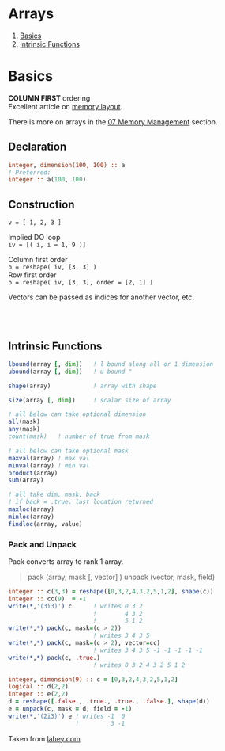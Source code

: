 # Arrays

1. [Basics](#1)
2. [Intrinsic Functions](#2)

<a name="1"></a>
# Basics

**COLUMN FIRST** ordering    
Excellent article on [memory layout](https://eli.thegreenplace.net/2015/memory-layout-of-multi-dimensional-arrays).


There is more on arrays in the [07 Memory Management](./07_Memory_Management.md) section.

## Declaration    

```fortran
integer, dimension(100, 100) :: a   
! Preferred:     
integer :: a(100, 100)
```

## Construction

`v = [ 1, 2, 3 ]`

Implied DO loop    
`iv = [( i, i = 1, 9 )]`

Column first order    
`b = reshape( iv, [3, 3] )`    
Row first order     
`b = reshape( iv, [3, 3], order = [2, 1] )`

Vectors can be passed as indices for another vector, etc.

<br></br>
<a name="2"></a>
## Intrinsic Functions

```fortran
lbound(array [, dim])   ! l bound along all or 1 dimension
ubound(array [, dim])   ! u bound "

shape(array)            ! array with shape

size(array [, dim])     ! scalar size of array
```

```fortran
! all below can take optional dimension
all(mask)
any(mask)
count(mask)   ! number of true from mask

! all below can take optional mask
maxval(array) ! max val
minval(array) ! min val
product(array)
sum(array)
```

```fortran
! all take dim, mask, back
! if back = .true. last location returned
maxloc(array)
minloc(array)
findloc(array, value)
```

### Pack and Unpack

Pack converts array to rank 1 array.

> pack (array, mask [, vector] )
> unpack (vector, mask, field)

```fortran
integer :: c(3,3) = reshape([0,3,2,4,3,2,5,1,2], shape(c))
integer :: cc(9)  = -1
write(*,'(3i3)') c      ! writes 0 3 2
                        !        4 3 2
                        !        5 1 2
write(*,*) pack(c, mask=(c > 2))
                        ! writes 3 4 3 5
write(*,*) pack(c, mask=(c > 2), vector=cc)
                        ! writes 3 4 3 5 -1 -1 -1 -1 -1
write(*,*) pack(c, .true.) 
                        ! writes 0 3 2 4 3 2 5 1 2
```
```fortran
integer, dimension(9) :: c = [0,3,2,4,3,2,5,1,2]
logical :: d(2,2)
integer :: e(2,2)
d = reshape([.false., .true., .true., .false.], shape(d))
e = unpack(c, mask = d, field = -1)
write(*,'(2i3)') e ! writes -1  0
                   !         3 -1
```

Taken from [lahey.com](http://www.lahey.com/docs/lfpro79help/F95ARPACKFn.htm).